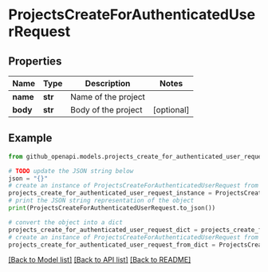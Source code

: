 # ProjectsCreateForAuthenticatedUserRequest


## Properties

Name | Type | Description | Notes
------------ | ------------- | ------------- | -------------
**name** | **str** | Name of the project | 
**body** | **str** | Body of the project | [optional] 

## Example

```python
from github_openapi.models.projects_create_for_authenticated_user_request import ProjectsCreateForAuthenticatedUserRequest

# TODO update the JSON string below
json = "{}"
# create an instance of ProjectsCreateForAuthenticatedUserRequest from a JSON string
projects_create_for_authenticated_user_request_instance = ProjectsCreateForAuthenticatedUserRequest.from_json(json)
# print the JSON string representation of the object
print(ProjectsCreateForAuthenticatedUserRequest.to_json())

# convert the object into a dict
projects_create_for_authenticated_user_request_dict = projects_create_for_authenticated_user_request_instance.to_dict()
# create an instance of ProjectsCreateForAuthenticatedUserRequest from a dict
projects_create_for_authenticated_user_request_from_dict = ProjectsCreateForAuthenticatedUserRequest.from_dict(projects_create_for_authenticated_user_request_dict)
```
[[Back to Model list]](../README.md#documentation-for-models) [[Back to API list]](../README.md#documentation-for-api-endpoints) [[Back to README]](../README.md)


